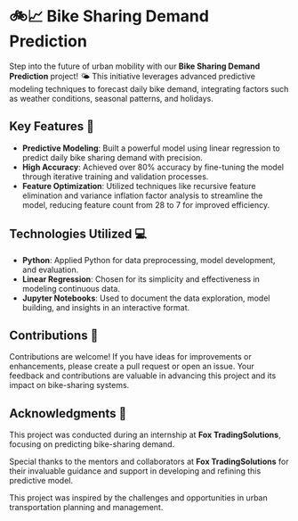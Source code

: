 # 🚲📈 Bike Sharing Demand Prediction

Step into the future of urban mobility with our **Bike Sharing Demand Prediction** project! 🌤️ This initiative leverages advanced predictive modeling techniques to forecast daily bike demand, integrating factors such as weather conditions, seasonal patterns, and holidays.

## Key Features 🚀

- **Predictive Modeling**: Built a powerful model using linear regression to predict daily bike sharing demand with precision.
- **High Accuracy**: Achieved over 80% accuracy by fine-tuning the model through iterative training and validation processes.
- **Feature Optimization**: Utilized techniques like recursive feature elimination and variance inflation factor analysis to streamline the model, reducing feature count from 28 to 7 for improved efficiency.

## Technologies Utilized 💻

- **Python**: Applied Python for data preprocessing, model development, and evaluation.
- **Linear Regression**: Chosen for its simplicity and effectiveness in modeling continuous data.
- **Jupyter Notebooks**: Used to document the data exploration, model building, and insights in an interactive format.

## Contributions 🤝

Contributions are welcome! If you have ideas for improvements or enhancements, please create a pull request or open an issue. Your feedback and contributions are valuable in advancing this project and its impact on bike-sharing systems.

## Acknowledgments 🙌

This project was conducted during an internship at **Fox TradingSolutions**, focusing on predicting bike-sharing demand.

Special thanks to the mentors and collaborators at **Fox TradingSolutions** for their invaluable guidance and support in developing and refining this predictive model.

This project was inspired by the challenges and opportunities in urban transportation planning and management.


